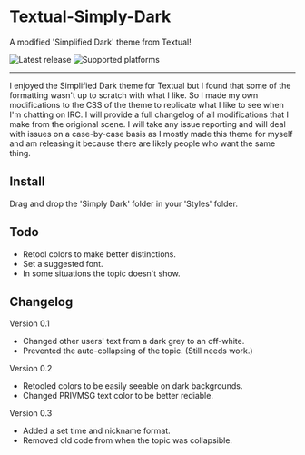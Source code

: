 # Textual-Simply-Dark
A modified 'Simplified Dark' theme from Textual!

![Latest release][badge-release]  ![Supported platforms][badge-platforms]

- - - -

I enjoyed the Simplified Dark theme for Textual but I found that some of the formatting wasn't up to scratch with what I like. So I made my own modifications to the CSS of the theme to replicate what I like to see when I'm chatting on IRC. I will provide a full changelog of all modifications that I make from the origional scene. I will take any issue reporting and will deal with issues on a case-by-case basis as I mostly made this theme for myself and am releasing it because there are likely people who want the same thing. 

## Install ##

Drag and drop the 'Simply Dark' folder in your 'Styles' folder. 

## Todo ##

* Retool colors to make better distinctions. 
* Set a suggested font. 
* In some situations the topic doesn't show. 

## Changelog ##

Version 0.1
* Changed other users' text from a dark grey to an off-white. 
* Prevented the auto-collapsing of the topic. (Still needs work.)

Version 0.2
* Retooled colors to be easily seeable on dark backgrounds. 
* Changed PRIVMSG text color to be better rediable. 

Version 0.3
* Added a set time and nickname format. 
* Removed old code from when the topic was collapsible. 


[badge-release]: https://img.shields.io/badge/Version-0.3-green.svg?style=flat-square "Latest release"
[badge-platforms]: https://img.shields.io/badge/Platforms-Mac-blue.svg?style=flat-square "Supported platforms"
